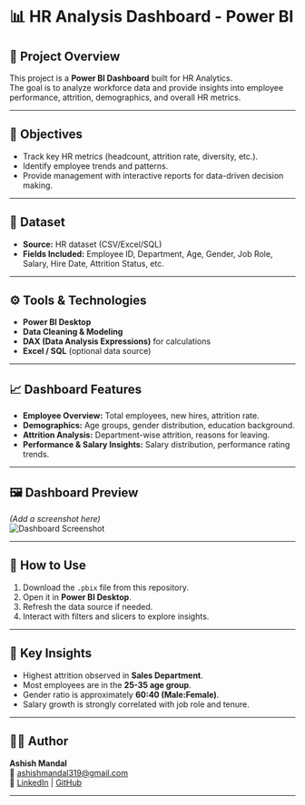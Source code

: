 # 📊 HR Analysis Dashboard - Power BI

## 📝 Project Overview
This project is a **Power BI Dashboard** built for HR Analytics.  
The goal is to analyze workforce data and provide insights into employee performance, attrition, demographics, and overall HR metrics.

---

## 🎯 Objectives
- Track key HR metrics (headcount, attrition rate, diversity, etc.).
- Identify employee trends and patterns.
- Provide management with interactive reports for data-driven decision making.

---

## 📂 Dataset
- **Source:** HR dataset (CSV/Excel/SQL)
- **Fields Included:** Employee ID, Department, Age, Gender, Job Role, Salary, Hire Date, Attrition Status, etc.

---

## ⚙️ Tools & Technologies
- **Power BI Desktop**
- **Data Cleaning & Modeling**
- **DAX (Data Analysis Expressions)** for calculations
- **Excel / SQL** (optional data source)

---

## 📈 Dashboard Features
- **Employee Overview:** Total employees, new hires, attrition rate.
- **Demographics:** Age groups, gender distribution, education background.
- **Attrition Analysis:** Department-wise attrition, reasons for leaving.
- **Performance & Salary Insights:** Salary distribution, performance rating trends.

---

## 🖼️ Dashboard Preview
*(Add a screenshot here)*  
![Dashboard Screenshot](link-to-screenshot.png)

---

## 🚀 How to Use
1. Download the `.pbix` file from this repository.
2. Open it in **Power BI Desktop**.
3. Refresh the data source if needed.
4. Interact with filters and slicers to explore insights.

---

## 📌 Key Insights
- Highest attrition observed in **Sales Department**.
- Most employees are in the **25-35 age group**.
- Gender ratio is approximately **60:40 (Male:Female)**.
- Salary growth is strongly correlated with job role and tenure.

---

## 🧑‍💻 Author
**Ashish Mandal**  
📧 ashishmandal319@gmail.com  
🔗 [LinkedIn](https://www.linkedin.com/) | [GitHub](https://github.com/)  

---
